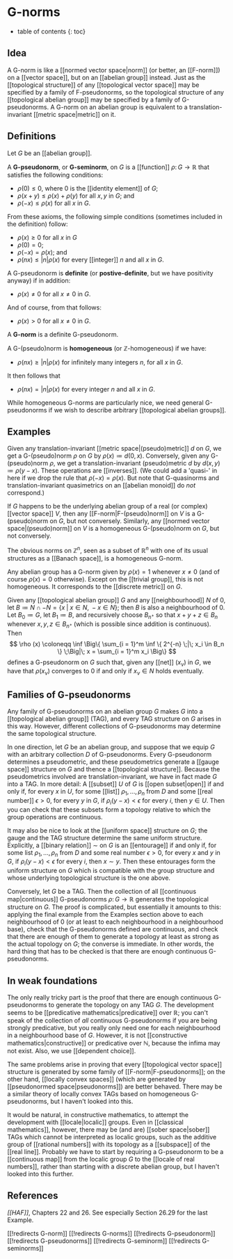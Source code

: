 # G-norms
* table of contents
{: toc}

## Idea

A G-norm is like a [[normed vector space|norm]] (or better, an [[F-norm]]) on a [[vector space]], but on an [[abelian group]] instead.  Just as the [[topological structure]] of any [[topological vector space]] may be specified by a family of F-pseudonorms, so the topological structure of any [[topological abelian group]] may be specified by a family of G-pseudonorms.  A G-norm on an abelian group is equivalent to a translation-invariant [[metric space|metric]] on it.


## Definitions

Let $G$ be an [[abelian group]].

A __G-pseudonorm__, or __G-seminorm__, on $G$ is a [[function]] $\rho\colon G \to \mathbb{R}$ that satisfies the following conditions:

*  $\rho(0) \leq 0$, where $0$ is the [[identity element]] of $G$;
*  $\rho(x + y) \leq \rho(x) + \rho(y)$ for all $x, y$ in $G$; and
*  $\rho(-x) \leq \rho(x)$ for all $x$ in $G$.

From these axioms, the following simple conditions (sometimes included in the definition) follow:

*  $\rho(x) \geq 0$ for all $x$ in $G$
*  $\rho(0) = 0$;
*  $\rho(-x) = \rho(x)$; and
*  $\rho(n x) \leq {|n|} \rho(x)$ for every [[integer]] $n$ and all $x$ in $G$.


A G-pseudonorm is __definite__ (or __postive-definite__, but we have positivity anyway) if in addition:

*  $\rho(x) \ne 0$ for all $x \ne 0$ in $G$.

And of course, from that follows:

*  $\rho(x) \gt 0$ for all $x \ne 0$ in $G$.

A __G-norm__ is a definite G-pseudonorm.


A G-(pseudo)norm is __homogeneous__ (or $\mathbb{Z}$-homogeneous) if we have:

*  $\rho(n x) \geq {|n|} \rho (x)$ for infinitely many integers $n$, for all $x$ in $G$.

It then follows that

*  $\rho(n x) = {|n|} \rho (x)$ for every integer $n$ and all $x$ in $G$.

While homogeneous G-norms are particularly nice, we need general G-pseudonorms if we wish to describe arbitrary [[topological abelian groups]].


## Examples

Given any translation-invariant [[metric space|(pseudo)metric]] $d$ on $G$, we get a G-(pseudo)norm $\rho$ on $G$ by $\rho(x) \coloneqq d(0,x)$.  Conversely, given any G-(pseudo)norm $\rho$, we get a translation-invariant (pseudo)metric $d$ by $d(x,y) \coloneqq \rho(y - x)$.  These operations are [[inverses]].  (We could add a 'quasi-' in here if we drop the rule that $\rho(-x) = \rho(x)$.  But note that G-quasinorms and translation-invariant quasimetrics on an [[abelian monoid]] do *not* correspond.)

If $G$ happens to be the underlying abelian group of a real (or complex) [[vector space]] $V$, then any [[F-norm|F-(pseudo)norm]] on $V$ is a G-(pseudo)norm on $G$, but not conversely.  Similarly, any [[normed vector space|(pseudo)norm]] on $V$ is a homogeneous G-(pseudo)norm on $G$, but not conversely.

The obvious norms on $\mathbb{Z}^n$, seen as a subset of $\mathbb{R}^n$ with one of its usual structures as a [[Banach space]], is a homogeneous G-norm.

Any abelian group has a G-norm given by $\rho(x) = 1$ whenever $x \ne 0$ (and of course $\rho(x) = 0$ otherwise).  Except on the [[trivial group]], this is not homogeneous.  It corresponds to the [[discrete metric]] on $G$.

Given any [[topological abelian group]] $G$ and any [[neighbourhood]] $N$ of $0$, let $B \coloneqq N \cap -N = \{ x \;|\; x \in N,\; -x \in N \}$; then $B$ is also a neighbourhood of $0$.  Let $B_0 \coloneqq G$, let $B_1 \coloneqq B$, and recursively choose $B_{n^+}$ so that $x + y + z \in B_n$ whenever $x, y, z \in B_{n^+}$ (which is possible since addition is continuous).  Then
$$ \rho (x) \coloneqq \inf \Big\{ \sum_{i = 1}^m \inf \{ 2^{-n} \;|\; x_i \in B_n \} \;\Big|\; x = \sum_{i = 1}^m x_i \Big\} $$
defines a G-pseudonorm on $G$ such that, given any [[net]] $(x_\nu)$ in $G$, we have that $\rho(x_\nu)$ converges to $0$ if and only if $x_\nu \in N$ holds eventually.


## Families of G-pseudonorms

Any family of G-pseudonorms on an abelian group $G$ makes $G$ into a [[topological abelian group]] (TAG), and every TAG structure on $G$ arises in this way.  However, different collections of G-pseudonorms may determine the same topological structure.

In one direction, let $G$ be an abelian group, and suppose that we equip $G$ with an arbitrary collection $D$ of G-pseudonorms.  Every G-pseudonorm determines a pseudometric, and these pseudometrics generate a [[gauge space]] structure on $G$ and thence a [[topological structure]].  Because the pseudometrics involved are translation-invariant, we have in fact made $G$ into a TAG. In more detail:  A [[subset]] $U$ of $G$ is [[open subset|open]] if and only if, for every $x$ in $U$, for some [[list]] $\rho_1,\ldots,\rho_n$ from $D$ and some [[real number]] $\epsilon \gt 0$, for every $y$ in $G$, if $\rho_i(y - x) \lt \epsilon$ for every $i$, then $y \in U$.  Then you can check that these subsets form a topology relative to which the group operations are continuous.

It may also be nice to look at the [[uniform space]] structure on $G$; the gauge and the TAG structure determine the same uniform structure.  Explicitly, a [[binary relation]] $\sim$ on $G$ is an [[entourage]] if and only if, for some list $\rho_1,\ldots,\rho_n$ from $D$ and some real number $\epsilon \gt 0$, for every $x$ and $y$ in $G$, if $\rho_i(y - x) \lt \epsilon$ for every $i$, then $x \sim y$.  Then these entourages form the uniform structure on $G$ which is compatible with the group structure and whose underlying topological structure is the one above.

Conversely, let $G$ be a TAG.  Then the collection of all [[continuous map|continuous]] G-pseudonorms $\rho\colon G \to \mathbb{R}$ generates the topological structure on $G$.  The proof is complicated, but essentially it amounts to this: applying the final example from the Examples section above to each neighbourhood of $0$ (or at least to each neighbourhood in a neighbourhood base), check that the G-pseudonorms defined are continuous, and check that there are enough of them to generate a topology at least as strong as the actual topology on $G$; the converse is immediate.  In other words, the hard thing that has to be checked is that there are enough continuous G-pseudonorms.


## In weak foundations

The only really tricky part is the proof that there are enough continuous G-pseudonorms to generate the topology on any TAG $G$.  The development seems to be [[predicative mathematics|predicative]] over $\mathbb{R}$; you can\'t speak of the collection of *all* continuous G-pseudonorms if you are being strongly predicative, but you really only need one for each neighbourhood in a neighbourhood base of $G$.  However, it is not [[constructive mathematics|constructive]] or predicative over $\mathbb{N}$, because the infima may not exist.  Also, we use [[dependent choice]]. 

The same problems arise in proving that every [[topological vector space]] structure is generated by some family of [[F-norm|F-pseudonorms]]; on the other hand, [[locally convex spaces]] (which are generated by [[pseudonormed space|pseudonorms]]) are better behaved.  There may be a similar theory of locally convex TAGs based on homogeneous G-pseudonorms, but I haven\'t looked into this.

It would be natural, in constructive mathematics, to attempt the development with [[locale|localic]] groups.  Even in [[classical mathematics]], however, there may be (and are) [[sober space|sober]] TAGs which cannot be interpreted as localic groups, such as the additive group of [[rational numbers]] with its topology as a [[subspace]] of the [[real line]].  Probably we have to start by requiring a G-pseudonorm to be a [[continuous map]] from the localic group $G$ to the [[locale of real numbers]], rather than starting with a discrete abelian group, but I haven\'t looked into this further.


## References

_[[HAF]]_, Chapters 22 and 26.  See especially Section 26.29 for the last Example.


[[!redirects G-norm]]
[[!redirects G-norms]]
[[!redirects G-pseudonorm]]
[[!redirects G-pseudonorms]]
[[!redirects G-seminorm]]
[[!redirects G-seminorms]]

